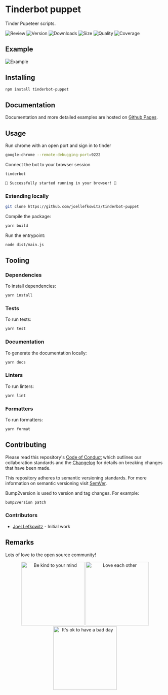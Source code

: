 # Tinderbot puppet

Tinder Pupeteer scripts.

![Review](https://img.shields.io/github/actions/workflow/status/JoelLefkowitz/tinderbot-puppet/review.yml)
![Version](https://img.shields.io/npm/v/tinderbot-puppet)
![Downloads](https://img.shields.io/npm/dw/tinderbot-puppet)
![Size](https://img.shields.io/bundlephobia/min/tinderbot-puppet)
![Quality](https://img.shields.io/codacy/grade/a73118d332724935930464a45c9da3cc)
![Coverage](https://img.shields.io/codacy/coverage/a73118d332724935930464a45c9da3cc)

## Example

![Example](docs/images/example.gif)

## Installing

```bash
npm install tinderbot-puppet
```

## Documentation

Documentation and more detailed examples are hosted on [Github Pages](https://joellefkowitz.github.io/tinderbot-puppet).

## Usage

Run chrome with an open port and sign in to tinder

```bash
google-chrome --remote-debugging-port=9222
```

Connect the bot to your browser session

```bash
tinderbot

🌈 Successfully started running in your browser! 🌈
```

### Extending locally

```bash
git clone https://github.com/joellefkowitz/tinderbot-puppet
```

Compile the package:

```bash
yarn build
```

Run the entrypoint:

```bash
node dist/main.js
```

## Tooling

### Dependencies

To install dependencies:

```bash
yarn install
```

### Tests

To run tests:

```bash
yarn test
```

### Documentation

To generate the documentation locally:

```bash
yarn docs
```

### Linters

To run linters:

```bash
yarn lint
```

### Formatters

To run formatters:

```bash
yarn format
```

## Contributing

Please read this repository's [Code of Conduct](CODE_OF_CONDUCT.md) which outlines our collaboration standards and the [Changelog](CHANGELOG.md) for details on breaking changes that have been made.

This repository adheres to semantic versioning standards. For more information on semantic versioning visit [SemVer](https://semver.org).

Bump2version is used to version and tag changes. For example:

```bash
bump2version patch
```

### Contributors

- [Joel Lefkowitz](https://github.com/joellefkowitz) - Initial work

## Remarks

Lots of love to the open source community!

<div align='center'>
    <img width=200 height=200 src='https://media.giphy.com/media/osAcIGTSyeovPq6Xph/giphy.gif' alt='Be kind to your mind' />
    <img width=200 height=200 src='https://media.giphy.com/media/KEAAbQ5clGWJwuJuZB/giphy.gif' alt='Love each other' />
    <img width=200 height=200 src='https://media.giphy.com/media/WRWykrFkxJA6JJuTvc/giphy.gif' alt="It's ok to have a bad day" />
</div>
